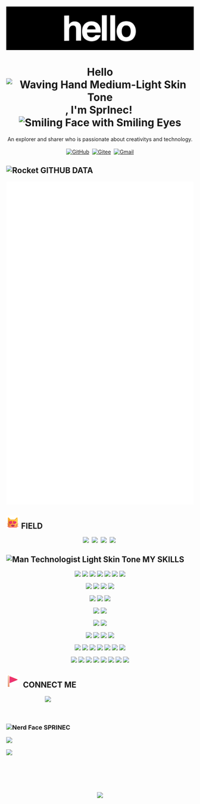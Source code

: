 

![hello](.assets/hello.gif)

<div align="center">
    <h1>Hello<img src="https://raw.githubusercontent.com/Tarikul-Islam-Anik/Animated-Fluent-Emojis/master/Emojis/Hand%20gestures/Waving%20Hand%20Medium-Light%20Skin%20Tone.png" alt="Waving Hand Medium-Light Skin Tone" width="35px" />, I'm SprInec!&nbsp;<img src="https://raw.githubusercontent.com/Tarikul-Islam-Anik/Animated-Fluent-Emojis/master/Emojis/Smilies/Smiling%20Face%20with%20Smiling%20Eyes.png" alt="Smiling Face with Smiling Eyes" width="35px" /></h1>
	An explorer and sharer who is passionate about creativitys and technology.
</div>
<br>

<div align="center">
    <a target="_blank"href="https://github.com/SprInec"><img src="https://img.shields.io/badge/github-%23121011.svg?style=for-the-badge&logo=github&logoColor=white" alt="GitHub"/></a>&nbsp;
    <a target="_blank"href="https://gitee.com/julycub"><img src="https://img.shields.io/badge/Gitee-C71D23?style=for-the-badge&logo=gitee&logoColor=white" alt="Gitee"/></a>&nbsp;
    <a target="_blank"href="mailto:julycubspring@gmail.com"><img src="https://img.shields.io/badge/Gmail-D14836?style=for-the-badge&logo=gmail&logoColor=white" alt="Gmail"/></a>
</div>

## <img src="https://raw.githubusercontent.com/Tarikul-Islam-Anik/Animated-Fluent-Emojis/master/Emojis/Travel%20and%20places/Rocket.png" alt="Rocket" width="35px" />&nbsp;GITHUB DATA

<img align="center" src="/github-metrics.svg" alt="Metrics"/>

## <img src=".assets/Smiling Cat with Heart-Eyes.png" alt="Smiling Cat with Heart-Eyes" width="35px" />&nbsp;FIELD

<div align="center">
    <img src="https://img.shields.io/badge/Embedded-%2303234B?style=for-the-badge&logo=stmicroelectronics" />&nbsp;
    <img src="https://img.shields.io/badge/Machine_Vision-%235C3EE8?style=for-the-badge&logo=opencv" />&nbsp;
    <img src="https://img.shields.io/badge/AIoT-%23A22846?style=for-the-badge&logo=raspberrypi" />&nbsp;
    <img src="https://img.shields.io/badge/Plane_Interaction-%23FF0000?style=for-the-badge&logo=adobe" />&nbsp;

</div>

## <img src="https://raw.githubusercontent.com/Tarikul-Islam-Anik/Animated-Fluent-Emojis/master/Emojis/People%20with%20professions/Man%20Technologist%20Light%20Skin%20Tone.png" alt="Man Technologist Light Skin Tone" width="40px" />&nbsp;MY SKILLS

<div align="center">
    <p>
        <img src="https://skillicons.dev/icons?i=c" width="65px" />
        <img src="https://skillicons.dev/icons?i=cpp" width="45px" />
        <img src="https://skillicons.dev/icons?i=python" width="55px" />
        <img src="https://skillicons.dev/icons?i=html" width="55px" />
        <img src="https://skillicons.dev/icons?i=css" width="55px" />
        <img src="https://skillicons.dev/icons?i=javascript" width="50px" />
        <img src="https://skillicons.dev/icons?i=md" width="60px" />
    </p>
    <p>
        <img src="https://skillicons.dev/icons?i=linux" width="65px" />
        <img src="https://skillicons.dev/icons?i=windows" width="50px" />
        <img src="https://skillicons.dev/icons?i=raspberrypi" width="55px" />
        <img src="https://skillicons.dev/icons?i=arduino" width="60px" />
    </p>
    <p>
        <img src="https://skillicons.dev/icons?i=flask" width="55px" />
        <img src="https://skillicons.dev/icons?i=nginx" width="50px" />
        <img src="https://skillicons.dev/icons?i=mysql" width="60px" />
    </p>
    <p>
        <img src="https://skillicons.dev/icons?i=pytorch" width="50px" />
        <img src="https://skillicons.dev/icons?i=tensorflow" width="45px" />
    </p>
    <p>
        <img src="https://skillicons.dev/icons?i=git" width="60px" />
        <img src="https://skillicons.dev/icons?i=github" width="55px" />
    </p>
    <p>
        <img src="https://skillicons.dev/icons?i=docker" width="50px" />
        <img src="https://skillicons.dev/icons?i=anaconda" width="55px" />
        <img src="https://skillicons.dev/icons?i=bash" width="55px" />
        <img src="https://skillicons.dev/icons?i=cmake" width="45px" />
    </p>
    <p>
        <img src="https://skillicons.dev/icons?i=ps" width="65px" />
        <img src="https://skillicons.dev/icons?i=ai" width="60px" />
        <img src="https://skillicons.dev/icons?i=pr" width="55px" />
        <img src="https://skillicons.dev/icons?i=blender" width="55px" />
        <img src="https://skillicons.dev/icons?i=qt" width="60px" />
        <img src="https://skillicons.dev/icons?i=obsidian" width="55px" />
        <img src="https://skillicons.dev/icons?i=notion" width="55px" />
    </p>
    <p>
        <img src="https://skillicons.dev/icons?i=vscode" width="65px" />
        <img src="https://skillicons.dev/icons?i=visualstudio" width="50px" />
        <img src="https://skillicons.dev/icons?i=vim" width="55px" />
        <img src="https://skillicons.dev/icons?i=neovim" width="50px" />
        <img src="https://skillicons.dev/icons?i=pycharm" width="55px" />
        <img src="https://skillicons.dev/icons?i=clion" width="50px" />
        <img src="https://skillicons.dev/icons?i=matlab" width="55px" />
        <img src="https://skillicons.dev/icons?i=sublime" width="55px" />
    </p>
</div>


## <img src=".assets/Triangular Flag-1732060779337-3.png" alt="Triangular Flag" width="35px"  />&nbsp; CONNECT ME

<img align="right" src="https://user-images.githubusercontent.com/74038190/212749447-bfb7e725-6987-49d9-ae85-2015e3e7cc41.gif" width="400" />

<br><br><br>

<h3><img src="https://raw.githubusercontent.com/Tarikul-Islam-Anik/Animated-Fluent-Emojis/master/Emojis/Smilies/Nerd%20Face.png" alt="Nerd Face" width="30px" />&nbsp;<strong>SPRINEC</strong></h3>
<p></p><img src="https://img.shields.io/badge/NetEase-SprInec%40163.com-BB3327?style=for-the-badge&link=mailto%3Ajulycubspring%40gmail.com" /></p>
<p></p><img src="https://img.shields.io/badge/GMAIL-julycubspring%40gmail.com-2b4f9e?style=for-the-badge&link=mailto%3Ajulycubspring%40gmail.com" /></p>


<br><br><br><br>

<p align="center">
	<img src="https://visitcount.itsvg.in/api?id=SprInec&label=Profile%20Views&color=1&pretty=true" />
</p>
